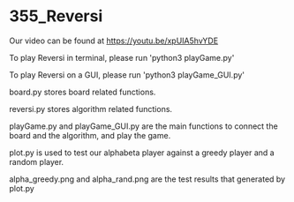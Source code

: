 # 355_Reversi
Our video can be found at https://youtu.be/xpUIA5hvYDE

To play Reversi in terminal, please run 'python3 playGame.py'

To play Reversi on a GUI, please run 'python3 playGame_GUI.py'

board.py stores board related functions.

reversi.py stores algorithm related functions.

playGame.py and playGame_GUI.py are the main functions to connect the board and the algorithm, and play the game.

plot.py is used to test our alphabeta player against a greedy player and a random player.

alpha_greedy.png and alpha_rand.png are the test results that generated by plot.py
